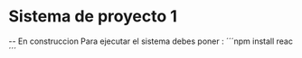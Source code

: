 <h1>Sistema de proyecto 1</h1>
-- En construccion
Para ejecutar el sistema debes poner : 
´´´npm install reac´´´
